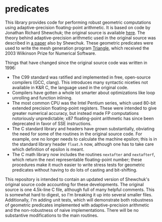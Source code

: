# predicates

This library provides code for performing robust geometric computations using adaptive-precision floating-point arithmetic.
It is based on code by Jonathan Richard Shewchuk; the original source is available [here](http://www.cs.cmu.edu/afs/cs/project/quake/public/code/predicates.c).
The theory behind adaptive-precision arithmetic used in the original source was described in [a paper](http://www.cs.cmu.edu/afs/cs/project/quake/public/papers/robust-arithmetic.ps) also by Shewchuk.
These geometric predicates were used to write the mesh generation program [Triangle](http://www.cs.cmu.edu/~quake/triangle.html), which received the 2003 Wilkinson Prize for Numerical Software.

Things that have changed since the original source code was written in 1996:
* The C99 standard was ratified and implemented in free, open-source compilers (GCC, clang).
This introduces many syntactic niceties not available in K&R C, the language used in the original code.
* Compilers have gotten a whole lot smarter about optimizations like loop unrolling and function inlining.
* The most common CPU was the Intel Pentium series, which used 80-bit extended precision floating-point registers.
These were intended to give greater numerical accuracy, but instead made FP computations notoriously unpredictable; x87 floating-point arithmetic has since been deprecated in favor of SSE instructions.
* The C standard library and headers have grown substantially, obviating the need for some of the routines in the original source code.
For example, one no longer needs to calculate the machine epsilon; this is in the standard library header `float.h` now, although one has to take care which definition of epsilon is meant.
* The C math library now includes the routines `nextafter` and `nextafterf`, which return the next representable floating-point number; these procedures make it much easier to write stress tests for geometric predicates without having to do lots of casting and bit-shifting.

This repository is intended to contain an updated version of Shewchuk's original source code accounting for these developments.
The original source is one 4.5k-line C file, although full of many helpful comments.
This is somewhat hard to digest, so I'm breaking it up into several smaller files.
Additionally, I'm adding unit tests, which will demonstrate both robustness of geometric predicates implemented with adaptive-precision arithmetic and the non-robustness of naive implementations.
There will be no substantive modifications to the main routines.
